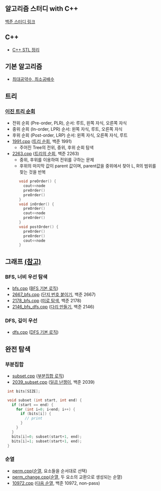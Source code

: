 알고리즘 스터디 with C++
--------------
  [백준 스터디 링크]

## C++
  * [C++ STL 정리]

## 기본 알고리즘
  - [최대공약수, 최소공배수]

## 트리
  ### [이진 트리 순회]
   * 전위 순회 (Pre-order, PLR), 순서: 루트, 왼쪽 자식, 오른쪽 자식
   * 중위 순회 (In-order, LPR)   순서: 왼쪽 자식, 루트, 오른쪽 자식
   * 후위 순회 (Post-order, LRP) 순서: 왼쪽 자식, 오른쪽 자식, 루트
   * [1991.cpp] ([트리 순회], 백준 1991)
     * 주어진 Tree의 전위, 중위, 후위 순회 탐색
   * [2263.cpp] ([트리의 순회], 백준 2263)
     * 중위, 후위를 이용하여 전위를 구하는 문제
     * 후위의 마지막 값이 parent 값이며, parent값을 중위에서 찾아 L, R의 범위를 찾는 것을 반복
     ```cpp
        void preOrder() {
          cout<<node
          preOrder()
          preOrder()
        }
        void inOrder() {
          preOrder()
          cout<<node
          preOrder()
        }
        void postOrder() {
          preOrder()
          preOrder()
          cout<<node
        }
     ```
## 그래프 [(참고)]
  ### BFS, 너비 우선 탐색
   * [bfs.cpp] ([BFS 기본 로직])
   * [2667_bfs.cpp] ([단지 번호 붙이기], 백준 2667)
   * [2178_bfs.cpp] ([미로 탐색], 백준 2178)
   * [2146_bfs_dfs.cpp] ([다리 만들기], 백준 2146)
  ### DFS, 깊이 우선 
   * [dfs.cpp] ([DFS 기본 로직])
## 완전 탐색
  ### 부분집합
   * [subset.cpp] ([부분집합 로직])
   * [2039_subset.cpp] ([일곱 난쟁이], 백준 2039)
   ```cpp
    int bits[SIZE];

    void subset (int start, int end) {
      if (start == end) {
        for (int i=0; i<end; i++) {
          if (bits[i]) {
            // print
          }
        }
      }
      bits[i]=0; subset(start+1, end);
      bits[i]=1; subset(start+1, end);
    }
   ```
  ### 순열
   * [perm.cpp]([순열], 요소들을 순서대로 선택)
   * [perm_change.cpp]([순열], 두 요소의 교환으로 생성되는 순열)
   * [10972.cpp] ([다음 순열], 백준 10972, non-pass)

[bfs.cpp]: https://github.com/programrubber/algo_dic/blob/master/algo/bfs.cpp
[dfs.cpp]: https://github.com/programrubber/algo_dic/blob/master/algo/dfs.cpp
[subset.cpp]: https://github.com/programrubber/algo_dic/blob/master/algo/subset.cpp
[perm.cpp]: https://github.com/programrubber/algo_dic/blob/master/algo/perm.cpp
[perm_change.cpp]: https://github.com/programrubber/algo_dic/blob/master/algo/perm_change.cpp

[2667_bfs.cpp]: https://github.com/programrubber/algo_dic/blob/master/src/2667_bfs.cpp
[2178_bfs.cpp]: https://github.com/programrubber/algo_dic/blob/master/src/2178_bfs.cpp
[2146_bfs_dfs.cpp]: https://github.com/programrubber/algo_dic/blob/master/src/2146_bfs_dfs.cpp
[2039_subset.cpp]: https://github.com/programrubber/algo_dic/blob/master/src/2039_subset.cpp
[10972.cpp]: https://github.com/programrubber/algo_dic/blob/master/src/10972.cpp
[2263.cpp]: https://github.com/programrubber/algo_dic/blob/master/src/2263.cpp
[1991.cpp]: https://github.com/programrubber/algo_dic/blob/master/src/1991.cpp

[BFS 기본 로직]: http://www.algocoding.net/graph/traversal/BFS.html
[단지 번호 붙이기]: https://www.acmicpc.net/problem/2667
[미로 탐색]: https://www.acmicpc.net/problem/2178
[DFS 기본 로직]: http://www.algocoding.net/graph/traversal/DFS.html
[다리 만들기]: https://www.acmicpc.net/problem/2146
[부분집합 로직]: http://www.algocoding.net/design/search/subset.html
[일곱 난쟁이]: https://www.acmicpc.net/problem/2309
[트리의 순회]: https://www.acmicpc.net/problem/2263
[순열]: http://www.algocoding.net/design/search/permutation.html
[다음 순열]: https://www.acmicpc.net/problem/10972
[이진 트리 순회]: http://www.algocoding.net/tree/tree_traversal.html
[트리 순회]: https://www.acmicpc.net/problem/1991

[최대공약수, 최소공배수]: https://github.com/programrubber/algo_dic/blob/master/doc/200804_gcd_lcm.md
[C++ STL 정리]: https://github.com/programrubber/algo_dic/blob/master/doc/200804_cpp_stl.md

[(참고)]: https://github.com/WeareSoft/algorithm-study/blob/master/contents/180715.md
[백준 스터디 링크]: https://www.acmicpc.net/workbook/top
